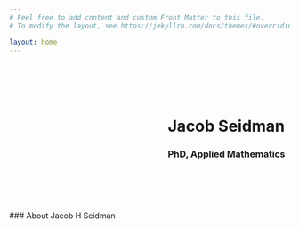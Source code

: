 ```yaml
---
# Feel free to add content and custom Front Matter to this file.
# To modify the layout, see https://jekyllrb.com/docs/themes/#overriding-theme-defaults

layout: home
---
```


<div style="display: flex; align-items: center;">
	<div style="height:250px; width:250px; position: relative; overflow: hidden; border-radius: 50%;">
		<img src="/images/jacob_picture.jpg">
	</div>
<div style="margin-left: 35px;">
	<h1>Jacob Seidman</h1>
	<h3>PhD, Applied Mathematics</h3>
</div>
</div>

<br>
### About
Jacob H Seidman